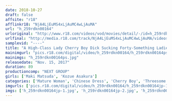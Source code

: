 ```yaml
---
date: 2018-10-27
draft: false
affsite: "r18"
afflinkr18: "NjA4LjEuMS4xLjAuMC4wLjAuMA"
url: "h_259rdkn00164"
urloriginal: "http://www.r18.com/videos/vod/movies/detail/-/id=h_259rdkn00164"
urlfinal: "http://media.r18.com/track/NjA4LjEuMS4xLjAuMC4wLjAuMA/videos/vod/movies/detail/-/id=h_259rdkn00164"
samplevid: "----"
title: "A High-Class Lady Cherry Boy Dick Sucking Forty-Something Ladies Galore"
mainimgurl: "pics.r18.com/digital/video/h_259rdkn00164/h_259rdkn00164ps.jpg"
mainimgs: "h_259rdkn00164ps.jpg"
releasedate: "Nov. 15, 2017"
duration: 89
productioncomp: "NEXT GROUP"
girls: ['Maki Matsuda', 'Kozue Asakura']
categories: ['Mature Woman', 'Chinese Dress', 'Cherry Boy', 'Threesome / Foursome', 'Lotion']
imgurls: ['pics.r18.com/digital/video/h_259rdkn00164/h_259rdkn00164jp-1.jpg', 'pics.r18.com/digital/video/h_259rdkn00164/h_259rdkn00164jp-2.jpg', 'pics.r18.com/digital/video/h_259rdkn00164/h_259rdkn00164jp-3.jpg', 'pics.r18.com/digital/video/h_259rdkn00164/h_259rdkn00164jp-4.jpg', 'pics.r18.com/digital/video/h_259rdkn00164/h_259rdkn00164jp-5.jpg', 'pics.r18.com/digital/video/h_259rdkn00164/h_259rdkn00164jp-6.jpg', 'pics.r18.com/digital/video/h_259rdkn00164/h_259rdkn00164jp-7.jpg', 'pics.r18.com/digital/video/h_259rdkn00164/h_259rdkn00164jp-8.jpg', 'pics.r18.com/digital/video/h_259rdkn00164/h_259rdkn00164jp-9.jpg', 'pics.r18.com/digital/video/h_259rdkn00164/h_259rdkn00164jp-10.jpg', 'pics.r18.com/digital/video/h_259rdkn00164/h_259rdkn00164jp-11.jpg', 'pics.r18.com/digital/video/h_259rdkn00164/h_259rdkn00164jp-12.jpg', 'pics.r18.com/digital/video/h_259rdkn00164/h_259rdkn00164jp-13.jpg', 'pics.r18.com/digital/video/h_259rdkn00164/h_259rdkn00164jp-14.jpg', 'pics.r18.com/digital/video/h_259rdkn00164/h_259rdkn00164jp-15.jpg', 'pics.r18.com/digital/video/h_259rdkn00164/h_259rdkn00164jp-16.jpg', 'pics.r18.com/digital/video/h_259rdkn00164/h_259rdkn00164jp-17.jpg', 'pics.r18.com/digital/video/h_259rdkn00164/h_259rdkn00164jp-18.jpg', 'pics.r18.com/digital/video/h_259rdkn00164/h_259rdkn00164jp-19.jpg', 'pics.r18.com/digital/video/h_259rdkn00164/h_259rdkn00164jp-20.jpg']
imgs: ['h_259rdkn00164jp-1.jpg', 'h_259rdkn00164jp-2.jpg', 'h_259rdkn00164jp-3.jpg', 'h_259rdkn00164jp-4.jpg', 'h_259rdkn00164jp-5.jpg', 'h_259rdkn00164jp-6.jpg', 'h_259rdkn00164jp-7.jpg', 'h_259rdkn00164jp-8.jpg', 'h_259rdkn00164jp-9.jpg', 'h_259rdkn00164jp-10.jpg', 'h_259rdkn00164jp-11.jpg', 'h_259rdkn00164jp-12.jpg', 'h_259rdkn00164jp-13.jpg', 'h_259rdkn00164jp-14.jpg', 'h_259rdkn00164jp-15.jpg', 'h_259rdkn00164jp-16.jpg', 'h_259rdkn00164jp-17.jpg', 'h_259rdkn00164jp-18.jpg', 'h_259rdkn00164jp-19.jpg', 'h_259rdkn00164jp-20.jpg']
---
```

